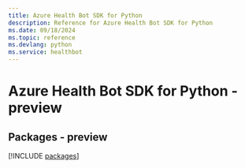 ```yaml
---
title: Azure Health Bot SDK for Python
description: Reference for Azure Health Bot SDK for Python
ms.date: 09/18/2024
ms.topic: reference
ms.devlang: python
ms.service: healthbot
---
```

# Azure Health Bot SDK for Python - preview
## Packages - preview
[!INCLUDE [packages](health-bot-index.md)]